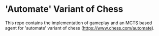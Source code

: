 # 'Automate' Variant of Chess
This repo contains the implementation of gameplay and an MCTS based agent for 'automate' variant of chess (https://www.chess.com/automate).
